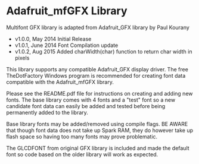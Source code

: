 Adafruit_mfGFX Library
====================== 

Multifont GFX library is adapted from Adafruit_GFX library by Paul Kourany

- v1.0.0, May 2014 Initial Release
- v1.0.1, June 2014 Font Compilation update
- v1.0.2, Aug 2015 Added charWidth(char) function to return char width in pixels

This library supports any compatible Adafruit_GFX display driver. The 
free TheDotFactory Windows program is recommended for creating font data 
compatible with the Adafruit_mfGFX library. 

Please see the README.pdf file for instructions on creating and adding 
new fonts. The base library comes with 4 fonts and a "test" font so a 
new candidate font data can easily be added and tested before being 
permanently added to the library. 

Base library fonts may be added/removed using compile flags. BE AWARE 
that though font data does not take up Spark RAM, they do however take 
up flash space so having too many fonts may prove problematic. 

The GLCDFONT from original GFX library is included and made the default 
font so code based on the older library will work as expected. 

